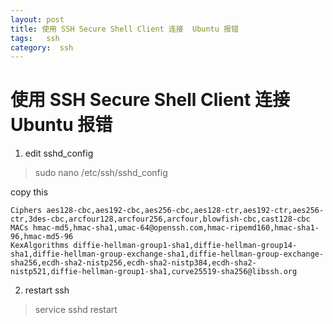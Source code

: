 ```yaml
---
layout: post
title: 使用 SSH Secure Shell Client 连接  Ubuntu 报错
tags:   ssh
category:  ssh
---
```



# 使用 SSH Secure Shell Client 连接  Ubuntu 报错

1. edit  sshd_config

>sudo nano /etc/ssh/sshd_config

copy this
```
Ciphers aes128-cbc,aes192-cbc,aes256-cbc,aes128-ctr,aes192-ctr,aes256-ctr,3des-cbc,arcfour128,arcfour256,arcfour,blowfish-cbc,cast128-cbc
MACs hmac-md5,hmac-sha1,umac-64@openssh.com,hmac-ripemd160,hmac-sha1-96,hmac-md5-96
KexAlgorithms diffie-hellman-group1-sha1,diffie-hellman-group14-sha1,diffie-hellman-group-exchange-sha1,diffie-hellman-group-exchange-sha256,ecdh-sha2-nistp256,ecdh-sha2-nistp384,ecdh-sha2-nistp521,diffie-hellman-group1-sha1,curve25519-sha256@libssh.org
```

2. restart ssh

> service sshd restart

